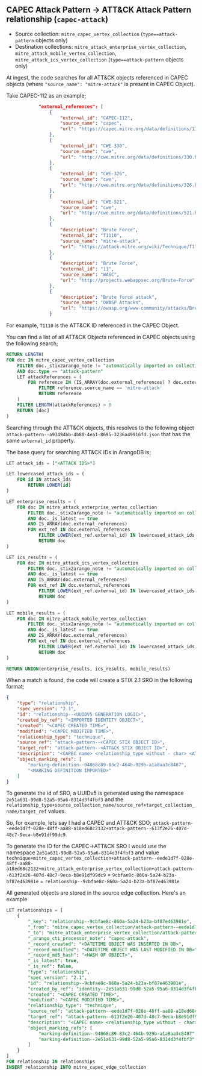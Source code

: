 ## CAPEC Attack Pattern -> ATT&CK Attack Pattern relationship (`capec-attack`)

* Source collection: `mitre_capec_vertex_collection` (`type==attack-pattern` objects only)
* Destination collections: `mitre_attack_enterprise_vertex_collection`, `mitre_attack_mobile_vertex_collection`, `mitre_attack_ics_vertex_collection` (`type==attack-pattern` objects only)

At ingest, the code searches for all ATT&CK objects referenced in CAPEC objects (where `"source_name": "mitre-attack"` is present in CAPEC Object).

Take CAPEC-112 as an example;

```json
            "external_references": [
                {
                    "external_id": "CAPEC-112",
                    "source_name": "capec",
                    "url": "https://capec.mitre.org/data/definitions/112.html"
                },
                {
                    "external_id": "CWE-330",
                    "source_name": "cwe",
                    "url": "http://cwe.mitre.org/data/definitions/330.html"
                },
                {
                    "external_id": "CWE-326",
                    "source_name": "cwe",
                    "url": "http://cwe.mitre.org/data/definitions/326.html"
                },
                {
                    "external_id": "CWE-521",
                    "source_name": "cwe",
                    "url": "http://cwe.mitre.org/data/definitions/521.html"
                },
                {
                    "description": "Brute Force",
                    "external_id": "T1110",
                    "source_name": "mitre-attack",
                    "url": "https://attack.mitre.org/wiki/Technique/T1110"
                },
                {
                    "description": "Brute Force",
                    "external_id": "11",
                    "source_name": "WASC",
                    "url": "http://projects.webappsec.org/Brute-Force"
                },
                {
                    "description": "Brute force attack",
                    "source_name": "OWASP Attacks",
                    "url": "https://owasp.org/www-community/attacks/Brute_force_attack"
                }
```

For example, `T1110` is the ATT&CK ID referenced in the CAPEC Object.

You can find a list of all ATT&CK Objects referenced in CAPEC objects using the following search;

```sql
RETURN LENGTH(
FOR doc IN mitre_capec_vertex_collection
    FILTER doc._stix2arango_note != "automatically imported on collection creation"
    AND doc.type == "attack-pattern"
    LET attackReferences = (
        FOR reference IN (IS_ARRAY(doc.external_references) ? doc.external_references : [])
            FILTER reference.source_name == 'mitre-attack'
            RETURN reference
    )
    FILTER LENGTH(attackReferences) > 0
    RETURN [doc]
)
```

Searching through the ATT&CK objects, this resolves to the following object `attack-pattern--a93494bb-4b80-4ea1-8695-3236a49916fd.json` that has the same `external_id` property.

The base query for searching ATT&CK IDs in ArangoDB is;

```sql
LET attack_ids = ["<ATTACK IDS>"]

LET lowercased_attack_ids = (
    FOR id IN attack_ids
        RETURN LOWER(id)
)

LET enterprise_results = (
    FOR doc IN mitre_attack_enterprise_vertex_collection
        FILTER doc._stix2arango_note != "automatically imported on collection creation"
        AND doc._is_latest == true
        AND IS_ARRAY(doc.external_references)
        FOR ext_ref IN doc.external_references
            FILTER LOWER(ext_ref.external_id) IN lowercased_attack_ids
            RETURN doc
)

LET ics_results = (
    FOR doc IN mitre_attack_ics_vertex_collection
        FILTER doc._stix2arango_note != "automatically imported on collection creation"
        AND doc._is_latest == true
        AND IS_ARRAY(doc.external_references)
        FOR ext_ref IN doc.external_references
            FILTER LOWER(ext_ref.external_id) IN lowercased_attack_ids
            RETURN doc
)

LET mobile_results = (
    FOR doc IN mitre_attack_mobile_vertex_collection
        FILTER doc._stix2arango_note != "automatically imported on collection creation"
        AND doc._is_latest == true
        AND IS_ARRAY(doc.external_references)
        FOR ext_ref IN doc.external_references
            FILTER LOWER(ext_ref.external_id) IN lowercased_attack_ids
            RETURN doc
)

RETURN UNION(enterprise_results, ics_results, mobile_results)
```

When a match is found, the code will create a STIX 2.1 SRO in the following format;

```json
{
    "type": "relationship",
    "spec_version": "2.1",
    "id": "relationship--<UUIDV5 GENERATION LOGIC>",
    "created_by_ref": "<IMPORTED IDENTITY OBJECT>",
    "created": "<CAPEC CREATED TIME>",
    "modified": "<CAPEC MODIFIED TIME>",
    "relationship_type": "technique",
    "source_ref": "attack-pattern--<CAPEC STIX OBJECT ID>",
    "target_ref": "attack-pattern--<ATT&CK STIX OBJECT ID>",
    "description": "<CAPEC name> <relationship_type without - char> <ATT&CK name>",
    "object_marking_refs": [
        "marking-definition--94868c89-83c2-464b-929b-a1a8aa3c8487",
        "<MARKING DEFINITION IMPORTED>"
    ]
}
```

To generate the id of SRO, a UUIDv5 is generated using the namespace `2e51a631-99d8-52a5-95a6-8314d3f4fbf3` and the `relationship_type+source_collection_name/source_ref+target_collection_name/target_ref` values.

So, for example, lets say I had a CAPEC and ATT&CK SDO; `attack-pattern--eede1d7f-028e-48ff-aa88-a18ed68c2132+attack-pattern--613f2e26-407d-48c7-9eca-b8e91df99dc9`.

To generate the ID for the CAPEC->ATT&CK SRO I would use the namespace `2e51a631-99d8-52a5-95a6-8314d3f4fbf3` and value `technique+mitre_capec_vertex_collection+attack-pattern--eede1d7f-028e-48ff-aa88-a18ed68c2132+mitre_attack_enterprise_vertex_collection+attack-pattern--613f2e26-407d-48c7-9eca-b8e91df99dc9` = `9cbfae8c-860a-5a24-b23a-bf87e463981e` = `relationship--9cbfae8c-860a-5a24-b23a-bf87e463981e`

All generated objects are stored in the source edge collection. Here's an example

```sql
LET relationships = [
    {
        "_key": "relationship--9cbfae8c-860a-5a24-b23a-bf87e463981e",
        "_from": "mitre_capec_vertex_collection/attack-pattern--eede1d7f-028e-48ff-aa88-a18ed68c2132",
        "_to": "mitre_attack_enterprise_vertex_collection/attack-pattern--613f2e26-407d-48c7-9eca-b8e91df99dc9",
        "_arango_cti_processor_note": "capec-attack",
        "_record_created": "<DATETIME OBJECT WAS INSERTED IN DB>",
        "_record_modified": "<DATETIME OBJECT WAS LAST MODIFIED IN DB>",
        "_record_md5_hash": "<HASH OF OBJECT>",
        "_is_latest": true,
        "_is_ref": false,
        "type": "relationship",
        "spec_version": "2.1",
        "id": "relationship--9cbfae8c-860a-5a24-b23a-bf87e463981e",
        "created_by_ref": "identity--2e51a631-99d8-52a5-95a6-8314d3f4fbf3",
        "created": "<CAPEC CREATED TIME>",
        "modified": "<CAPEC MODIFIED TIME>",
        "relationship_type": "technique",
        "source_ref": "attack-pattern--eede1d7f-028e-48ff-aa88-a18ed68c2132",
        "target_ref": "attack-pattern--613f2e26-407d-48c7-9eca-b8e91df99dc9",
        "description": "<CAPEC name> <relationship_type without - char> <ATT&CK name>",
        "object_marking_refs": [
            "marking-definition--94868c89-83c2-464b-929b-a1a8aa3c8487",
            "marking-definition--2e51a631-99d8-52a5-95a6-8314d3f4fbf3"
        ]
    }
]
FOR relationship IN relationships
INSERT relationship INTO mitre_capec_edge_collection
```